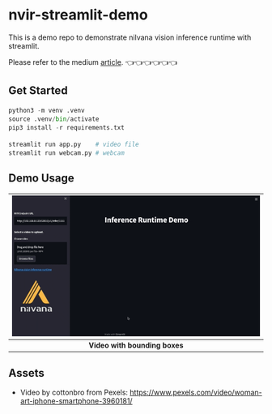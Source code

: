 # nvir-streamlit-demo

This is a demo repo to demonstrate nilvana vision inference runtime with streamlit.

Please refer to the medium [article](https://medium.com/hello-nilvana/%E9%80%8F%E9%81%8E-streamlit-%E5%BF%AB%E9%80%9F%E5%BB%BA%E7%AB%8B%E7%89%A9%E9%AB%94%E5%81%B5%E6%B8%AC-web-app-b2b156d2f862). 👈👈👈👈👈👈

## Get Started

```python
python3 -m venv .venv
source .venv/bin/activate
pip3 install -r requirements.txt

streamlit run app.py    # video file
streamlit run webcam.py # webcam
```

## Demo Usage

| ![image](assets/demo.gif) |
|:--:|
| <b>Video with bounding boxes</b>|

## Assets

- Video by cottonbro from Pexels: https://www.pexels.com/video/woman-art-iphone-smartphone-3960181/
